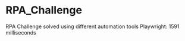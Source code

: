 # RPA_Challenge
RPA Challenge solved using different automation tools
Playwright: 1591 milliseconds
